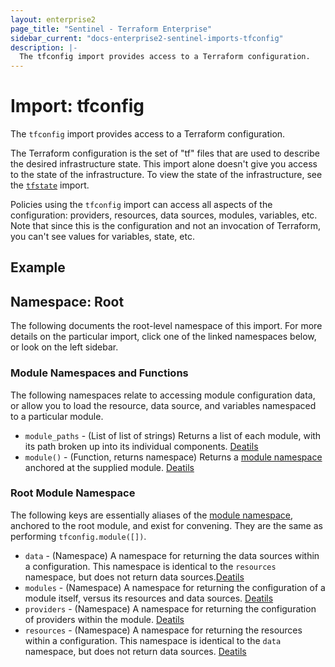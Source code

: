 ```yaml
---
layout: enterprise2
page_title: "Sentinel - Terraform Enterprise"
sidebar_current: "docs-enterprise2-sentinel-imports-tfconfig"
description: |-
  The tfconfig import provides access to a Terraform configuration.
---
```


# Import: tfconfig

The `tfconfig` import provides access to a Terraform configuration.

The Terraform configuration is the set of "tf" files that are used
to describe the desired infrastructure state. This import alone doesn't
give you access to the state of the infrastructure. To view the state
of the infrastructure, see the [`tfstate`][import-tfstate] import.

[import-tfstate]: /docs/enterprise/sentinel/import/tfstate.html

Policies using the `tfconfig` import can access all aspects of the
configuration: providers, resources, data sources, modules, variables, etc. Note
that since this is the configuration and not an invocation of Terraform, you
can't see values for variables, state, etc.

## Example

## Namespace: Root

The following documents the root-level namespace of this import. For more
details on the particular import, click one of the linked namespaces below, or
look on the left sidebar.

### Module Namespaces and Functions

The following namespaces relate to accessing module configuration data, or allow
you to load the resource, data source, and variables namespaced to a particular
module.

* `module_paths` - (List of list of strings) Returns a list of each module, with
  its path broken up into its individual components.
  [Deatils](ns/module_paths.html)
* `module()` - (Function, returns namespace) Returns a [module
  namespace](ns/module/index.html) anchored at the supplied module.
  [Deatils](ns/module.html)

### Root Module Namespace

The following keys are essentially aliases of the [module
namespace](ns/module/index.html), anchored to the root module, and exist for
convening. They are the same as performing `tfconfig.module([])`.

* `data` - (Namespace) A namespace for returning the data sources within
  a configuration. This namespace is identical to the `resources` namespace, but
  does not return data sources.[Deatils](ns/module/data.html)
* `modules` - (Namespace) A namespace for returning the configuration of
  a module itself, versus its resources and data sources.
  [Deatils](ns/module/modules.html)
* `providers` - (Namespace) A namespace for returning the configuration of
  providers within the module. [Deatils](ns/module/providers.html)
* `resources` - (Namespace) A namespace for returning the resources
  within a configuration. This namespace is identical to the `data` namespace,
  but does not return data sources. [Deatils](ns/module/resources.html)
